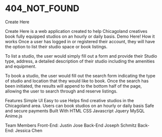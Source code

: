 # 404_NOT_FOUND

Create Here

Create Here is a web application created to help Chicagoland creatives book fully equipped studios on an hourly or daily basis.
Demo Here!
How it works
Once a user has logged in or registered their account, they will have the option to list their studio space or book listings.

To list a studio, the user would simply fill out a form and provide their Studio type, address, a detailed description of their studio including the amenities and equipment. 

To book a studio, the user would fill out the search form indicating the type of studio and location that they would like to book. Once the search has been initiated,  the results will append to the bottom half of the page, allowing the user to search through and reserve listings.

Features
Simple UI
Easy to use
Helps find creative studios in the Chicagoland area.
Users can book studios on an hourly or daily basis
Safe and secure payments
Built With
HTML
CSS
Javascript
Jquery
MySQL 
Anime.js



Team Members
Front-End: Justin Jose
Back-End Joseph Schmitz
Back-End: Jessica Chen

